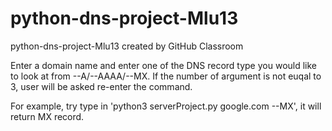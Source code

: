 # python-dns-project-Mlu13
python-dns-project-Mlu13 created by GitHub Classroom

Enter a domain name and enter one of the DNS record type you would like to look at from --A/--AAAA/--MX.
If the number of argument is not euqal to 3, user will be asked re-enter the command.

For example, try type in 'python3 serverProject.py google.com --MX', it will return MX record.


